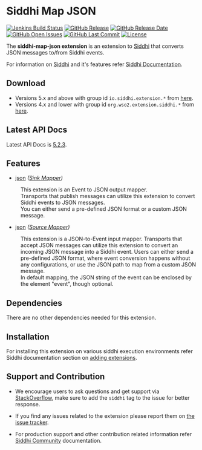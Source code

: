 Siddhi Map JSON
===================

  [![Jenkins Build Status](https://wso2.org/jenkins/job/siddhi/job/siddhi-map-json/badge/icon)](https://wso2.org/jenkins/job/siddhi/job/siddhi-map-json/)
  [![GitHub Release](https://img.shields.io/github/release/siddhi-io/siddhi-map-json.svg)](https://github.com/siddhi-io/siddhi-map-json/releases)
  [![GitHub Release Date](https://img.shields.io/github/release-date/siddhi-io/siddhi-map-json.svg)](https://github.com/siddhi-io/siddhi-map-json/releases)
  [![GitHub Open Issues](https://img.shields.io/github/issues-raw/siddhi-io/siddhi-map-json.svg)](https://github.com/siddhi-io/siddhi-map-json/issues)
  [![GitHub Last Commit](https://img.shields.io/github/last-commit/siddhi-io/siddhi-map-json.svg)](https://github.com/siddhi-io/siddhi-map-json/commits/master)
  [![License](https://img.shields.io/badge/License-Apache%202.0-blue.svg)](https://opensource.org/licenses/Apache-2.0)

The **siddhi-map-json extension** is an extension to <a target="_blank" href="https://wso2.github.io/siddhi">Siddhi</a> that converts JSON messages to/from Siddhi events.

For information on <a target="_blank" href="https://siddhi.io/">Siddhi</a> and it's features refer <a target="_blank" href="https://siddhi.io/redirect/docs.html">Siddhi Documentation</a>. 

## Download

* Versions 5.x and above with group id `io.siddhi.extension.*` from <a target="_blank" href="https://mvnrepository.com/artifact/io.siddhi.extension.map.json/siddhi-map-json/">here</a>.
* Versions 4.x and lower with group id `org.wso2.extension.siddhi.*` from <a target="_blank" href="https://mvnrepository.com/artifact/org.wso2.extension.siddhi.map.json/siddhi-map-json">here</a>.

## Latest API Docs 

Latest API Docs is <a target="_blank" href="https://siddhi-io.github.io/siddhi-map-json/api/5.2.3">5.2.3</a>.

## Features

* <a target="_blank" href="https://siddhi-io.github.io/siddhi-map-json/api/5.2.3/#json-sink-mapper">json</a> *(<a target="_blank" href="http://siddhi.io/en/v5.1/docs/query-guide/#sink-mapper">Sink Mapper</a>)*<br> <div style="padding-left: 1em;"><p><p style="word-wrap: break-word;margin: 0;">This extension is an Event to JSON output mapper. <br>Transports that publish  messages can utilize this extension to convert Siddhi events to JSON messages. <br>You can either send a pre-defined JSON format or a custom JSON message.<br></p></p></div>
* <a target="_blank" href="https://siddhi-io.github.io/siddhi-map-json/api/5.2.3/#json-source-mapper">json</a> *(<a target="_blank" href="http://siddhi.io/en/v5.1/docs/query-guide/#source-mapper">Source Mapper</a>)*<br> <div style="padding-left: 1em;"><p><p style="word-wrap: break-word;margin: 0;">This extension is a JSON-to-Event input mapper. Transports that accept JSON messages can utilize this extension to convert an incoming JSON message into a Siddhi event. Users can either send a pre-defined JSON format, where event conversion happens without any configurations, or use the JSON path to map from a custom JSON message.<br>In default mapping, the JSON string of the event can be enclosed by the element "event", though optional.</p></p></div>

## Dependencies 

There are no other dependencies needed for this extension. 

## Installation

For installing this extension on various siddhi execution environments refer Siddhi documentation section on <a target="_blank" href="https://siddhi.io/redirect/add-extensions.html">adding extensions</a>.

## Support and Contribution

* We encourage users to ask questions and get support via <a target="_blank" href="https://stackoverflow.com/questions/tagged/siddhi">StackOverflow</a>, make sure to add the `siddhi` tag to the issue for better response.

* If you find any issues related to the extension please report them on <a target="_blank" href="https://github.com/siddhi-io/siddhi-execution-string/issues">the issue tracker</a>.

* For production support and other contribution related information refer <a target="_blank" href="https://siddhi.io/community/">Siddhi Community</a> documentation.

